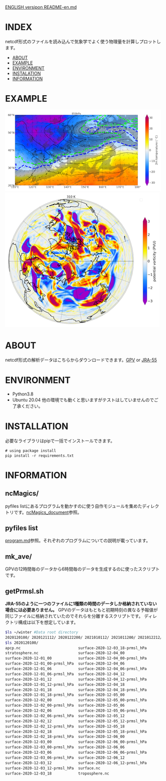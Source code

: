 [ENGLISH versipon README-en.md](./README-en.md)
# INDEX
netcdf形式のファイルを読み込んで気象学でよく使う物理量を計算しプロットします。

- [ABOUT](#ABOUT)
- [EXAMPLE](#EXAMPLE)
- [ENVIRONMENT](#ABOUT)
- [INSTALATION](#INSTARATION)
- [INFORMATION](#INFORMATION)

# EXAMPLE
![example](./example/example.png)
<img src="example/example_nh.png" width="500">

# ABOUT
netcdf形式の解析データはこちらからダウンロードできます。[GPV](http://database.rish.kyoto-u.ac.jp/arch/glob-atmos/) or [JRA-55](https://auth.diasjp.net/cas/login?service=https%3A%2F%2Fdata.diasjp.net%2Fdl%2Fstorages%2Ffilelist%2Fdataset%3A204%2Flang%3Aja)

# ENVIRONMENT
- Python3.8
- Ubuntu 20.04
他の環境でも動くと思いますがテストはしていませんのでご了承ください。

# INSTALLATION
必要なライブラリはpipで一括でインストールできます。

```shell
# using package install
pip install -r requirements.txt
```

# INFORMATION
## ncMagics/
pyfiles listにあるプログラムを動かすのに使う自作モジュールを集めたディレクトリです。[ncMagics_document](./ncmagics/README.md)参照。

## pyfiles list
[program.md](./program.md)参照。それぞれのプログラムについての説明が載っています。

## mk_ave/
GPVの12時間毎のデータから6時間毎のデータを生成するのに使ったスクリプトです。

## getPrmsl.sh
**JRA-55のように一つのファイルに1種類の時間のデータしか格納されていない場合には必要ありません。**
GPVのデータはもともと初期時刻の異なる予報値が同じファイルに格納されていたのでそれらを分離するスクリプトです。
ディレクトリ構成は以下を想定しています。

```bash
$ls ~/winter #Data root directory
2020120100/ 2020121112/ 2020122200/ 2021010112/ 2021011200/ 2021012212/ ...
$ls 2020120100/
apcp.nc                          surface-2020-12-03_18-prmsl_hPa
stratosphere.nc                  surface-2020-12-04_00
surface-2020-12-01_00            surface-2020-12-04_00-prmsl_hPa
surface-2020-12-01_00-prmsl_hPa  surface-2020-12-04_06
surface-2020-12-01_06            surface-2020-12-04_06-prmsl_hPa
surface-2020-12-01_06-prmsl_hPa  surface-2020-12-04_12
surface-2020-12-01_12            surface-2020-12-04_12-prmsl_hPa
surface-2020-12-01_12-prmsl_hPa  surface-2020-12-04_18
surface-2020-12-01_18            surface-2020-12-04_18-prmsl_hPa
surface-2020-12-01_18-prmsl_hPa  surface-2020-12-05_00
surface-2020-12-02_00            surface-2020-12-05_00-prmsl_hPa
surface-2020-12-02_00-prmsl_hPa  surface-2020-12-05_06
surface-2020-12-02_06            surface-2020-12-05_06-prmsl_hPa
surface-2020-12-02_06-prmsl_hPa  surface-2020-12-05_12
surface-2020-12-02_12            surface-2020-12-05_12-prmsl_hPa
surface-2020-12-02_12-prmsl_hPa  surface-2020-12-05_18
surface-2020-12-02_18            surface-2020-12-05_18-prmsl_hPa
surface-2020-12-02_18-prmsl_hPa  surface-2020-12-06_00
surface-2020-12-03_00            surface-2020-12-06_00-prmsl_hPa
surface-2020-12-03_00-prmsl_hPa  surface-2020-12-06_06
surface-2020-12-03_06            surface-2020-12-06_06-prmsl_hPa
surface-2020-12-03_06-prmsl_hPa  surface-2020-12-06_12
surface-2020-12-03_12            surface-2020-12-06_12-prmsl_hPa
surface-2020-12-03_12-prmsl_hPa  surface.nc
surface-2020-12-03_18            troposphere.nc
```
